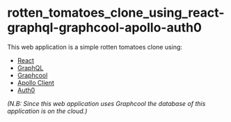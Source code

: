 # rotten_tomatoes_clone_using_react-graphql-graphcool-apollo-auth0

This web application is a simple rotten tomatoes clone using:

* [React](https://reactjs.org/)
* [GraphQL](https://graphql.org/)
* [Graphcool](https://www.graph.cool/ )
* [Apollo Client](https://www.apollographql.com/client/)
* [Auth0](https://auth0.com/)

*(N.B: Since this web application uses Graphcool the database of this application is on the cloud.)*
